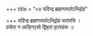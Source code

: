 +++
title = "०४ यदिन्द्र ब्रह्मणस्पतेऽभिद्रोहं"

+++
यदि॑न्द्र ब्रह्मणस्पतेऽभिद्रो॒हं चरा॑मसि ।  
प्रचे॑ता न आङ्गिर॒सो द्वि॑ष॒तां पा॒त्वंह॑सः ॥